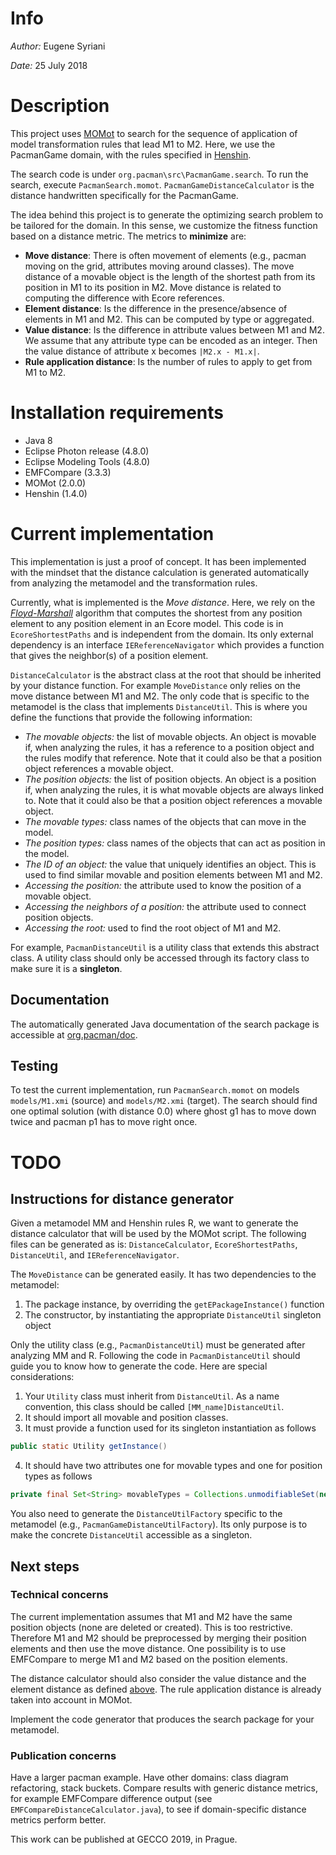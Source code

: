 # Info
*Author:* Eugene Syriani

*Date:* 25 July 2018


# Description

This project uses [MOMot](http://martin-fleck.github.io/momot/) to search for the sequence of application of model transformation rules that lead M1 to M2.
Here, we use the PacmanGame domain, with the rules specified in [Henshin](https://www.eclipse.org/henshin/).

The search code is under `org.pacman\src\PacmanGame.search`.
To run the search, execute `PacmanSearch.momot`.
`PacmanGameDistanceCalculator` is the distance handwritten specifically for the PacmanGame.

The idea behind this project is to generate the optimizing search problem to be tailored for the domain. In this sense, we customize the fitness function based on a distance metric.
The metrics to **minimize** are:<a name="distance"></a>
* **Move distance**: There is often movement of elements (e.g., pacman moving on the grid, attributes moving around classes). The move distance of a movable object is the length of the shortest path from its position in M1 to its position in M2. Move distance is related to computing the difference with Ecore references.
* **Element distance**: Is the difference in the presence/absence of elements in M1 and M2. This can be computed by type or aggregated.
* **Value distance**: Is the difference in attribute values between M1 and M2. We assume that any attribute type can be encoded as an integer. Then the value distance of attribute x becomes `|M2.x - M1.x|`.
* **Rule application distance**: Is the number of rules to apply to get from M1 to M2.

# Installation requirements

* Java 8
* Eclipse Photon release (4.8.0)
* Eclipse Modeling Tools (4.8.0)
* EMFCompare (3.3.3)
* MOMot (2.0.0)
* Henshin (1.4.0)

# Current implementation

This implementation is just a proof of concept. It has been implemented with the mindset that the distance calculation is generated automatically from analyzing the metamodel and the transformation rules.

Currently, what is implemented is the *Move distance*.
Here, we rely on the [*Floyd-Marshall*](https://en.wikipedia.org/wiki/Floyd-Warshall_algorithm) algorithm that computes the shortest from any position element to any position element in an Ecore model. This code is in `EcoreShortestPaths` and is independent from the domain. Its only external dependency is an interface `IEReferenceNavigator` which provides a function that gives the neighbor(s) of a position element.

`DistanceCalculator` is the abstract class at the root that should be inherited by your distance function. For example `MoveDistance` only relies on the move distance between M1 and M2.
The only code that is specific to the metamodel is the class that implements `DistanceUtil`. This is where you define the functions that provide the following information:
* *The movable objects:* the list of movable objects. An object is movable if, when analyzing the rules, it has a reference to a position object and the rules modify that reference. Note that it could also be that a position object references a movable object.
* *The position objects:* the list of position objects. An object is a position if, when analyzing the rules, it is what movable objects are always linked to. Note that it could also be that a position object references a movable object.
* *The movable types:* class names of the objects that can move in the model.
* *The position types:* class names of the objects that can act as position in the model.
* *The ID of an object:* the value that uniquely identifies an object. This is used to find similar movable and position elements between M1 and M2.
* *Accessing the position:* the attribute used to know the position of a movable object.
* *Accessing the neighbors of a position:* the attribute used to connect position objects.
* *Accessing the root:* used to find the root object of M1 and M2.

For example, `PacmanDistanceUtil` is a utility class that extends this abstract class. A utility class should only be accessed through its factory class to make sure it is a **singleton**.

## Documentation

The automatically generated Java documentation of the search package is accessible at [org.pacman/doc](org.pacman/doc/index.html).

## Testing

To test the current implementation, run `PacmanSearch.momot` on models `models/M1.xmi` (source) and `models/M2.xmi` (target). The search should find one optimal solution (with distance 0.0) where ghost g1 has to move down twice and pacman p1 has to move right once.

# TODO

## Instructions for distance generator

Given a metamodel MM and Henshin rules R, we want to generate the distance calculator that will be used by the MOMot script. The following files can be generated as is: `DistanceCalculator`, `EcoreShortestPaths`, `DistanceUtil`, and `IEReferenceNavigator`.

The `MoveDistance` can be generated easily. It has two dependencies to the metamodel:
1. The package instance, by overriding the `getEPackageInstance()` function
2. The constructor, by instantiating the appropriate `DistanceUtil` singleton object

Only the utility class (e.g., `PacmanDistanceUtil`) must be generated after analyzing MM and R. Following the code in `PacmanDistanceUtil` should guide you to know how to generate the code. Here are special considerations:

1. Your `Utility` class must inherit from `DistanceUtil`. As a name convention, this class should be called `[MM_name]DistanceUtil`.
2. It should import all movable and position classes.
3. It must provide a function used for its singleton instantiation as follows
```java
public static Utility getInstance()
```
4. It should have two attributes one for movable types and one for position types as follows
```java
private final Set<String> movableTypes = Collections.unmodifiableSet(new HashSet<>(Arrays.asList("Movable1", "Movable2")));
```

You also need to generate the `DistanceUtilFactory` specific to the metamodel (e.g., `PacmanGameDistanceUtilFactory`). Its only purpose is to make the concrete `DistanceUtil` accessible as a singleton.

## Next steps

### Technical concerns

The current implementation assumes that M1 and M2 have the same position objects (none are deleted or created). This is too restrictive. Therefore M1 and M2 should be preprocessed by merging their position elements and then use the move distance. One possibility is to use EMFCompare to merge M1 and M2 based on the position elements.

The distance calculator should also consider the value distance and the element distance as defined [above](#distance). The rule application distance is already taken into account in MOMot.

Implement the code generator that produces the search package for your metamodel.

### Publication concerns

Have a larger pacman example. Have other domains: class diagram refactoring, stack buckets. Compare results with generic distance metrics, for example EMFCompare difference output (see `EMFCompareDistanceCalculator.java`),  to see if domain-specific distance metrics perform better.

This work can be published at GECCO 2019, in Prague.